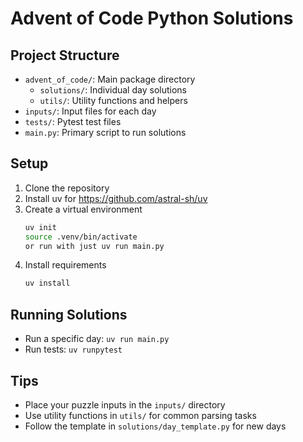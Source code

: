 # Advent of Code Python Solutions

## Project Structure
- `advent_of_code/`: Main package directory
  - `solutions/`: Individual day solutions
  - `utils/`: Utility functions and helpers
- `inputs/`: Input files for each day
- `tests/`: Pytest test files
- `main.py`: Primary script to run solutions

## Setup
1. Clone the repository
2. Install uv for https://github.com/astral-sh/uv
3. Create a virtual environment
   ```bash
   uv init
   source .venv/bin/activate  
   or run with just uv run main.py
   ```
4. Install requirements
   ```bash
   uv install
   ```

## Running Solutions
- Run a specific day: `uv run main.py`
- Run tests: `uv runpytest`

## Tips
- Place your puzzle inputs in the `inputs/` directory
- Use utility functions in `utils/` for common parsing tasks
- Follow the template in `solutions/day_template.py` for new days
